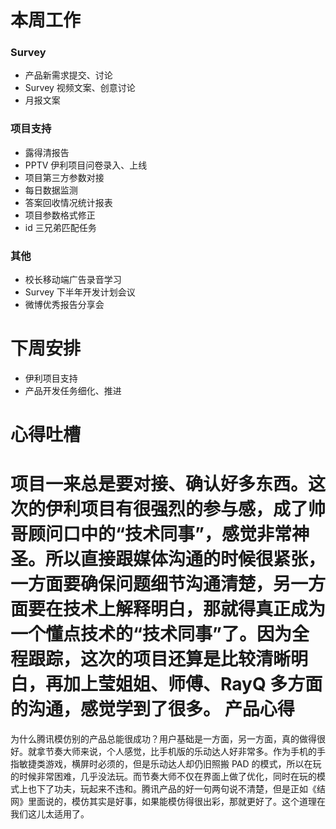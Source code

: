 本周工作
==
### Survey
- 产品新需求提交、讨论
- Survey 视频文案、创意讨论
- 月报文案

### 项目支持
- 露得清报告
- PPTV 伊利项目问卷录入、上线
- 项目第三方参数对接
- 每日数据监测
- 答案回收情况统计报表
- 项目参数格式修正
- id 三兄弟匹配任务

### 其他
- 校长移动端广告录音学习
- Survey 下半年开发计划会议
- 微博优秀报告分享会


下周安排
==
- 伊利项目支持
- 产品开发任务细化、推进

心得吐槽
==
项目一来总是要对接、确认好多东西。这次的伊利项目有很强烈的参与感，成了帅哥顾问口中的“技术同事”，感觉非常神圣。所以直接跟媒体沟通的时候很紧张，一方面要确保问题细节沟通清楚，另一方面要在技术上解释明白，那就得真正成为一个懂点技术的“技术同事”了。因为全程跟踪，这次的项目还算是比较清晰明白，再加上莹姐姐、师傅、RayQ 多方面的沟通，感觉学到了很多。
产品心得
==
为什么腾讯模仿别的产品总能很成功？用户基础是一方面，另一方面，真的做得很好。就拿节奏大师来说，个人感觉，比手机版的乐动达人好非常多。作为手机的手指敏捷类游戏，横屏时必须的，但是乐动达人却仍旧照搬 PAD 的模式，所以在玩的时候非常困难，几乎没法玩。而节奏大师不仅在界面上做了优化，同时在玩的模式上也下了功夫，玩起来不违和。腾讯产品的好一句两句说不清楚，但是正如《结网》里面说的，模仿其实是好事，如果能模仿得很出彩，那就更好了。这个道理在我们这儿太适用了。
